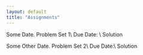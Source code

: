```yaml
---
layout: default
title: "Assignments"
---
```


Some Date. Problem Set 1\\
Due Date: \\
Solution

Some Other Date. Problem Set 2\\
Due Date:\\
Solution